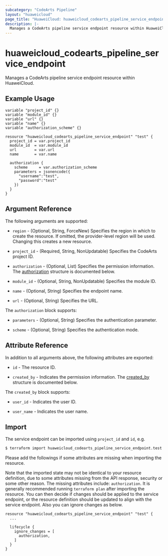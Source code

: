 ```yaml
---
subcategory: "CodeArts Pipeline"
layout: "huaweicloud"
page_title: "HuaweiCloud: huaweicloud_codearts_pipeline_service_endpoint"
description: |-
  Manages a CodeArts pipeline service endpoint resource within HuaweiCloud.
---
```


# huaweicloud_codearts_pipeline_service_endpoint

Manages a CodeArts pipeline service endpoint resource within HuaweiCloud.

## Example Usage

```hcl
variable "project_id" {}
variable "module_id" {}
variable "url" {}
variable "name" {}
variable "authorization_scheme" {}

resource "huaweicloud_codearts_pipeline_service_endpoint" "test" {
  project_id = var.project_id
  module_id  = var.module_id
  url        = var.url
  name       = var.name

  authorization {
    scheme     = var.authorization_scheme
    parameters = jsonencode({
      "username":"test",
      "password":"test"
    })
  }
}
```

## Argument Reference

The following arguments are supported:

* `region` - (Optional, String, ForceNew) Specifies the region in which to create the resource.
  If omitted, the provider-level region will be used.
  Changing this creates a new resource.

* `project_id` - (Required, String, NonUpdatable) Specifies the CodeArts project ID.

* `authorization` - (Optional, List) Specifies the permission information.
  The [authorization](#block--authorization) structure is documented below.

* `module_id` - (Optional, String, NonUpdatable) Specifies the module ID.

* `name` - (Optional, String) Specifies the endpoint name.

* `url` - (Optional, String) Specifies the URL.

<a name="block--authorization"></a>
The `authorization` block supports:

* `parameters` - (Optional, String) Specifies the authentication parameter.

* `scheme` - (Optional, String) Specifies the authentication mode.

## Attribute Reference

In addition to all arguments above, the following attributes are exported:

* `id` - The resource ID.

* `created_by` - Indicates the permission information.
  The [created_by](#attrblock--created_by) structure is documented below.

<a name="attrblock--created_by"></a>
The `created_by` block supports:

* `user_id` - Indicates the user ID.

* `user_name` - Indicates the user name.

## Import

The service endpoint can be imported using `project_id` and `id`, e.g.

```bash
$ terraform import huaweicloud_codearts_pipeline_service_endpoint.test <project_id>/<id>
```

Please add the followings if some attributes are missing when importing the resource.

Note that the imported state may not be identical to your resource definition, due to some attributes missing from the
API response, security or some other reason.
The missing attributes include: `authorization`.
It is generally recommended running `terraform plan` after importing the resource.
You can then decide if changes should be applied to the service endpoint, or the resource definition should be updated to
align with the service endpoint. Also you can ignore changes as below.

```hcl
resource "huaweicloud_codearts_pipeline_service_endpoint" "test" {
  ...

  lifecycle {
    ignore_changes = [
      authorization,
    ]
  }
}
```
